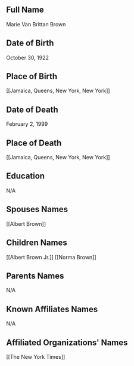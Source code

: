 ## Full Name
Marie Van Brittan Brown

## Date of Birth
October 30, 1922

## Place of Birth
[[Jamaica, Queens, New York, New York]]

## Date of Death
February 2, 1999

## Place of Death
[[Jamaica, Queens, New York, New York]]

## Education
N/A

## Spouses Names
[[Albert Brown]]

## Children Names
[[Albert Brown Jr.]]
[[Norma Brown]]

## Parents Names
N/A

## Known Affiliates Names
N/A

## Affiliated Organizations' Names
[[The New York Times]]
